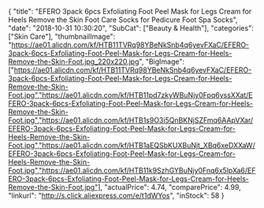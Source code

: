 {
	"title": "EFERO 3pack 6pcs Exfoliating Foot Peel Mask for Legs Cream for Heels Remove the Skin Foot Care Socks for Pedicure Foot Spa Socks",
	"date": "2018-10-31 10:30:20",
	"SubCat": ["Beauty & Health"],
	"categories": ["Skin Care"],
	"thumbnailImage": "https://ae01.alicdn.com/kf/HTB11TVRq98YBeNkSnb4q6yevFXaC/EFERO-3pack-6pcs-Exfoliating-Foot-Peel-Mask-for-Legs-Cream-for-Heels-Remove-the-Skin-Foot.jpg_220x220.jpg",
	"BigImage": ["https://ae01.alicdn.com/kf/HTB11TVRq98YBeNkSnb4q6yevFXaC/EFERO-3pack-6pcs-Exfoliating-Foot-Peel-Mask-for-Legs-Cream-for-Heels-Remove-the-Skin-Foot.jpg","https://ae01.alicdn.com/kf/HTB11pd7zkyWBuNjy0Fpq6yssXXat/EFERO-3pack-6pcs-Exfoliating-Foot-Peel-Mask-for-Legs-Cream-for-Heels-Remove-the-Skin-Foot.jpg","https://ae01.alicdn.com/kf/HTB1s9O3i5QnBKNjSZFmq6AApVXar/EFERO-3pack-6pcs-Exfoliating-Foot-Peel-Mask-for-Legs-Cream-for-Heels-Remove-the-Skin-Foot.jpg","https://ae01.alicdn.com/kf/HTB1aEQSbKUXBuNjt_XBq6xeDXXaW/EFERO-3pack-6pcs-Exfoliating-Foot-Peel-Mask-for-Legs-Cream-for-Heels-Remove-the-Skin-Foot.jpg","https://ae01.alicdn.com/kf/HTB11k9SzhGYBuNjy0Fnq6x5lpXa6/EFERO-3pack-6pcs-Exfoliating-Foot-Peel-Mask-for-Legs-Cream-for-Heels-Remove-the-Skin-Foot.jpg"],
	"actualPrice": 4.74,
	"comparePrice": 4.99,
	"linkurl": "http://s.click.aliexpress.com/e/t1dWYos",
	"inStock": 58
}
